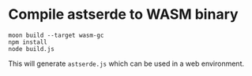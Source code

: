 # Compile astserde to WASM binary

```
moon build --target wasm-gc
npm install
node build.js
```

This will generate `astserde.js` which can be used in a web environment.



